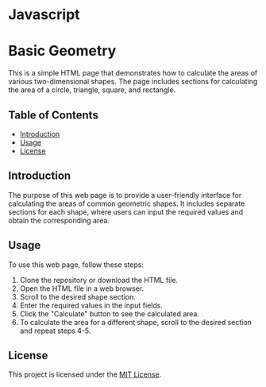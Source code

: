 # Javascript
# Basic Geometry

This is a simple HTML page that demonstrates how to calculate the areas of various two-dimensional shapes. The page includes sections for calculating the area of a circle, triangle, square, and rectangle.

## Table of Contents
- [Introduction](#introduction)
- [Usage](#usage)
- [License](#license)

## Introduction
The purpose of this web page is to provide a user-friendly interface for calculating the areas of common geometric shapes. It includes separate sections for each shape, where users can input the required values and obtain the corresponding area.

## Usage
To use this web page, follow these steps:
1. Clone the repository or download the HTML file.
2. Open the HTML file in a web browser.
3. Scroll to the desired shape section.
4. Enter the required values in the input fields.
5. Click the "Calculate" button to see the calculated area.
6. To calculate the area for a different shape, scroll to the desired section and repeat steps 4-5.

## License
This project is licensed under the [MIT License](LICENSE).
